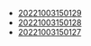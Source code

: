 - [20221003150129](/zet/20221003150129/README.md)
- [20221003150128](/zet/20221003150128/README.md)
- [20221003150127](/zet/20221003150127/README.md)
